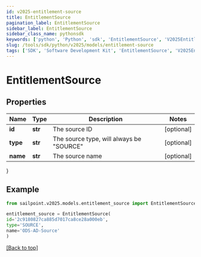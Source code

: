 ```yaml
---
id: v2025-entitlement-source
title: EntitlementSource
pagination_label: EntitlementSource
sidebar_label: EntitlementSource
sidebar_class_name: pythonsdk
keywords: ['python', 'Python', 'sdk', 'EntitlementSource', 'V2025EntitlementSource'] 
slug: /tools/sdk/python/v2025/models/entitlement-source
tags: ['SDK', 'Software Development Kit', 'EntitlementSource', 'V2025EntitlementSource']
---
```


# EntitlementSource


## Properties

Name | Type | Description | Notes
------------ | ------------- | ------------- | -------------
**id** | **str** | The source ID | [optional] 
**type** | **str** | The source type, will always be \"SOURCE\" | [optional] 
**name** | **str** | The source name | [optional] 
}

## Example

```python
from sailpoint.v2025.models.entitlement_source import EntitlementSource

entitlement_source = EntitlementSource(
id='2c9180827ca885d7017ca8ce28a000eb',
type='SOURCE',
name='ODS-AD-Source'
)

```
[[Back to top]](#) 

